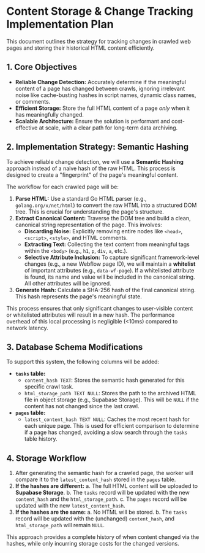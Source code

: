 # Content Storage & Change Tracking Implementation Plan

This document outlines the strategy for tracking changes in crawled web pages and storing their historical HTML content efficiently.

## 1. Core Objectives

- **Reliable Change Detection:** Accurately determine if the meaningful content of a page has changed between crawls, ignoring irrelevant noise like cache-busting hashes in script names, dynamic class names, or comments.
- **Efficient Storage:** Store the full HTML content of a page *only* when it has meaningfully changed.
- **Scalable Architecture:** Ensure the solution is performant and cost-effective at scale, with a clear path for long-term data archiving.

## 2. Implementation Strategy: Semantic Hashing

To achieve reliable change detection, we will use a **Semantic Hashing** approach instead of a naive hash of the raw HTML. This process is designed to create a "fingerprint" of the page's meaningful content.

The workflow for each crawled page will be:

1.  **Parse HTML:** Use a standard Go HTML parser (e.g., `golang.org/x/net/html`) to convert the raw HTML into a structured DOM tree. This is crucial for understanding the page's structure.
2.  **Extract Canonical Content:** Traverse the DOM tree and build a clean, canonical string representation of the page. This involves:
    *   **Discarding Noise:** Explicitly removing entire nodes like `<head>`, `<script>`, `<style>`, and HTML comments.
    *   **Extracting Text:** Collecting the text content from meaningful tags within the `<body>` (e.g., `h1`, `p`, `div`, `a`, etc.).
    *   **Selective Attribute Inclusion:** To capture significant framework-level changes (e.g., a new Webflow page ID), we will maintain a **whitelist** of important attributes (e.g., `data-wf-page`). If a whitelisted attribute is found, its name and value will be included in the canonical string. All other attributes will be ignored.
3.  **Generate Hash:** Calculate a SHA-256 hash of the final canonical string. This hash represents the page's meaningful state.

This process ensures that only significant changes to user-visible content or whitelisted attributes will result in a new hash. The performance overhead of this local processing is negligible (<10ms) compared to network latency.

## 3. Database Schema Modifications

To support this system, the following columns will be added:

-   **`tasks` table:**
    -   `content_hash TEXT`: Stores the semantic hash generated for this specific crawl task.
    -   `html_storage_path TEXT NULL`: Stores the path to the archived HTML file in object storage (e.g., Supabase Storage). This will be `NULL` if the content has not changed since the last crawl.
-   **`pages` table:**
    -   `latest_content_hash TEXT NULL`: Caches the most recent hash for each unique page. This is used for efficient comparison to determine if a page has changed, avoiding a slow search through the `tasks` table history.

## 4. Storage Workflow

1.  After generating the semantic hash for a crawled page, the worker will compare it to the `latest_content_hash` stored in the `pages` table.
2.  **If the hashes are different:**
    a. The full HTML content will be uploaded to **Supabase Storage**.
    b. The `tasks` record will be updated with the new `content_hash` and the `html_storage_path`.
    c. The `pages` record will be updated with the new `latest_content_hash`.
3.  **If the hashes are the same:**
    a. No HTML will be stored.
    b. The `tasks` record will be updated with the (unchanged) `content_hash`, and `html_storage_path` will remain `NULL`.

This approach provides a complete history of when content changed via the hashes, while only incurring storage costs for the changed versions.
